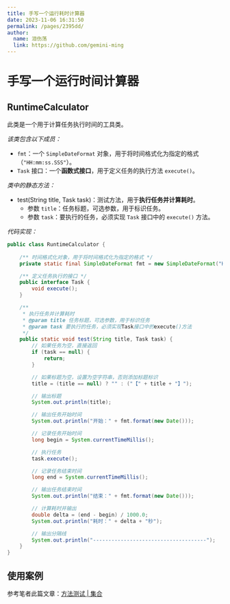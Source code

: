 ```yaml
---
title: 手写一个运行耗时计算器
date: 2023-11-06 16:31:50
permalink: /pages/2395dd/
author: 
  name: 泪伤荡
  link: https://github.com/gemini-ming
---
```

# 手写一个运行时间计算器

## RuntimeCalculator

此类是一个用于计算任务执行时间的工具类。

*该类包含以下成员：*

- `fmt`：一个 `SimpleDateFormat` 对象，用于将时间格式化为指定的格式（`"HH:mm:ss.SSS"`）。
- `Task` 接口：一个**函数式接口**，用于定义任务的执行方法 `execute()`。

*类中的静态方法：*

- test(String title, Task task)：测试方法，用于**执行任务并计算耗时**。
  - 参数 `title`：任务标题，可选参数，用于标识任务。
  - 参数 `task`：要执行的任务，必须实现 `Task` 接口中的 `execute()` 方法。

*代码实现：*

```java
public class RuntimeCalculator {
	
	/** 时间格式化对象，用于将时间格式化为指定的格式 */
	private static final SimpleDateFormat fmt = new SimpleDateFormat("HH:mm:ss.SSS");

	/** 定义任务执行的接口 */
	public interface Task {
		void execute();
	}

	/**
	 * 执行任务并计算耗时
	 * @param title 任务标题，可选参数，用于标识任务
	 * @param task 要执行的任务，必须实现Task接口中的execute()方法
	 */
	public static void test(String title, Task task) {
		// 如果任务为空，直接返回
		if (task == null) {
			return;
		}

		// 如果标题为空，设置为空字符串，否则添加标题标识
		title = (title == null) ? "" : ("【" + title + "】");

		// 输出标题
		System.out.println(title);

		// 输出任务开始时间
		System.out.println("开始：" + fmt.format(new Date()));

		// 记录任务开始时间
		long begin = System.currentTimeMillis();

		// 执行任务
		task.execute();

		// 记录任务结束时间
		long end = System.currentTimeMillis();

		// 输出任务结束时间
		System.out.println("结束：" + fmt.format(new Date()));

		// 计算耗时并输出
		double delta = (end - begin) / 1000.0;
		System.out.println("耗时：" + delta + "秒");

		// 输出分隔线
		System.out.println("-------------------------------------");
	}
}
```

## 使用案例

参考笔者此篇文章：[方法测试 | 集合](https://cmty256.github.io/pages/7df3a5/#方法测试)
